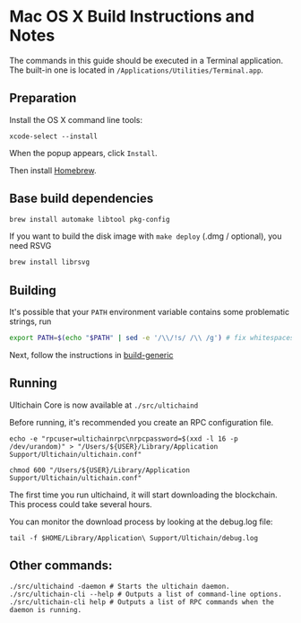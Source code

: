 Mac OS X Build Instructions and Notes
====================================
The commands in this guide should be executed in a Terminal application.
The built-in one is located in `/Applications/Utilities/Terminal.app`.

Preparation
-----------
Install the OS X command line tools:

`xcode-select --install`

When the popup appears, click `Install`.

Then install [Homebrew](https://brew.sh).

Base build dependencies
-----------------------

```bash
brew install automake libtool pkg-config
```

If you want to build the disk image with `make deploy` (.dmg / optional), you need RSVG
```bash
brew install librsvg
```

Building
--------

It's possible that your `PATH` environment variable contains some problematic strings, run
```bash
export PATH=$(echo "$PATH" | sed -e '/\\/!s/ /\\ /g') # fix whitespaces
```

Next, follow the instructions in [build-generic](build-generic.md)

Running
-------

Ultichain Core is now available at `./src/ultichaind`

Before running, it's recommended you create an RPC configuration file.

    echo -e "rpcuser=ultichainrpc\nrpcpassword=$(xxd -l 16 -p /dev/urandom)" > "/Users/${USER}/Library/Application Support/Ultichain/ultichain.conf"

    chmod 600 "/Users/${USER}/Library/Application Support/Ultichain/ultichain.conf"

The first time you run ultichaind, it will start downloading the blockchain. This process could take several hours.

You can monitor the download process by looking at the debug.log file:

    tail -f $HOME/Library/Application\ Support/Ultichain/debug.log

Other commands:
-------

    ./src/ultichaind -daemon # Starts the ultichain daemon.
    ./src/ultichain-cli --help # Outputs a list of command-line options.
    ./src/ultichain-cli help # Outputs a list of RPC commands when the daemon is running.
